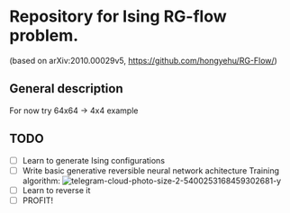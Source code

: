 # Repository for Ising RG-flow problem.
(based on arXiv:2010.00029v5, https://github.com/hongyehu/RG-Flow/)
## General description
For now try 64x64 -> 4x4 example
## TODO
- [ ] Learn to generate Ising configurations
- [ ] Write basic generative reversible neural network achitecture
Training algorithm:
![telegram-cloud-photo-size-2-5400253168459302681-y](https://user-images.githubusercontent.com/44006907/216719473-d2809e2a-1c48-45f8-b195-ebc35a984f68.jpg)
- [ ] Learn to reverse it
- [ ] PROFIT!
